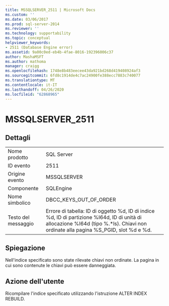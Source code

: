 ```yaml
---
title: MSSQLSERVER_2511 | Microsoft Docs
ms.custom: ''
ms.date: 03/06/2017
ms.prod: sql-server-2014
ms.reviewer: ''
ms.technology: supportability
ms.topic: conceptual
helpviewer_keywords:
- 2511 (Database Engine error)
ms.assetid: 9a00c0ed-eb4b-4fae-8016-192396006c37
author: MashaMSFT
ms.author: mathoma
manager: craigg
ms.openlocfilehash: 1748e8b483eecee43da921bd268d419408924af3
ms.sourcegitcommit: 6fd8c1914de4c7ac24900fe388ecc7883c740077
ms.translationtype: MT
ms.contentlocale: it-IT
ms.lasthandoff: 04/26/2020
ms.locfileid: "62868965"
---
```

# <a name="mssqlserver_2511"></a>MSSQLSERVER_2511
    
## <a name="details"></a>Dettagli  
  
|||  
|-|-|  
|Nome prodotto|SQL Server|  
|ID evento|2511|  
|Origine evento|MSSQLSERVER|  
|Componente|SQLEngine|  
|Nome simbolico|DBCC_KEYS_OUT_OF_ORDER|  
|Testo del messaggio|Errore di tabella: ID di oggetto %d, ID di indice %d, ID di partizione %I64d, ID di unità di allocazione %I64d (tipo %.*ls). Chiavi non ordinate alla pagina %S_PGID, slot %d e %d.|  
  
## <a name="explanation"></a>Spiegazione  
 Nell'indice specificato sono state rilevate chiavi non ordinate. La pagina in cui sono contenute le chiavi può essere danneggiata.  
  
## <a name="user-action"></a>Azione dell'utente  
 Ricompilare l'indice specificato utilizzando l'istruzione ALTER INDEX REBUILD.  
  
  
